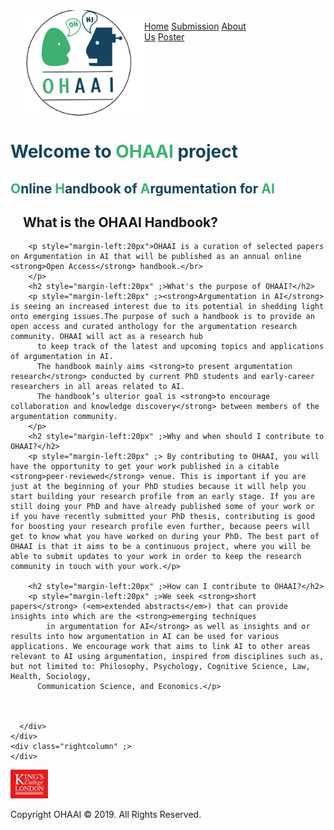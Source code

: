 <!DOCTYPE html>
<html>

<head>
  <meta name="viewport" content="width=device-width, initial-scale=1">
  <link href="ohaai.css" type="text/css" rel="stylesheet">
  <title>OHAAI</title>
</head>
<div class="header">
  <div class="OHAAIlogobanner">
    <a href="ohaai.html"><img src="img/OHAAIlogo8.png" align=left style="margin-left:10px; width:204px; height:171px"></a>
  </div>
  <br>
  <div class="topnav">
    <a href="index.html">Home</a>
    <a href="ohaai-Submission.html">Submission</a>
    <a href="ohaai-AboutUs.html">About<br>Us</a>
    <a href="media/OHAAIcfp.pdf"  target="_blank">Poster</a>
  </div>
</div>
<br><br><br><br>

<body>
  <div class="gridcontainer" ;>
    <div class="leftcolumn" ;>
    </div>
    <div class="centralcolumn" ;>
      <br><br><br>
      <h1>
        <p>
          <span style='color: rgb(21, 67, 96, 1)'>Welcome to</span>
          <span style='color: rgb(60, 179, 113, 1)'>OHAAI</span>
          <span style='color: rgb(21, 67, 96, 1)'>project</span>
        </p>
      </h1>
      <h2>
        <p>
          <span style='color: rgb(60, 179, 113, 1)'>O</span><span style='color: rgb(21, 67, 96, 1)'>nline</span>
          <span style='color: rgb(60, 179, 113, 1)'>H</span><span style='color: rgb(21, 67, 96, 1)'>andbook</span>
          <span style='color: rgb(21, 67, 96, 1)'>of</span>
          <span style='color: rgb(60, 179, 113, 1)'>A</span><span style='color: rgb(21, 67, 96, 1)'>rgumentation</span>
          <span style='color: rgb(21, 67, 96, 1)'>for</span>
          <span style='color: rgb(60, 179, 113, 1)'>AI</span>
        </p>
      </h2>
      <div class="main">
        <h2 style="margin-left:20px" ;>What is the OHAAI Handbook?</h2>

        <p style="margin-left:20px">OHAAI is a curation of selected papers on Argumentation in AI that will be published as an annual online <strong>Open Access</strong> handbook.​</br>
        </p>
        <h2 style="margin-left:20px" ;>What's the purpose of OHAAI?</h2>
        <p style="margin-left:20px" ;><strong>Argumentation in AI</strong> is seeing an increased interest due to its potential in shedding light onto emerging issues.The purpose of such a handbook is to provide an open access and curated anthology for the argumentation research community. OHAAI will act as a research hub
          to keep track of the latest and upcoming topics and applications of argumentation in AI.
          The handbook mainly aims <strong>to present argumentation research</strong> conducted by current PhD students and early-career researchers in all areas related to AI.
          The handbook’s ulterior goal is <strong>to encourage collaboration and knowledge discovery</strong> between members of the argumentation community.
        </p>
        <h2 style="margin-left:20px" ;>Why and when should I contribute to OHAAI?</h2>
        <p style="margin-left:20px" ;> By contributing to OHAAI, you will have the opportunity to get your work published in a citable <strong>peer-reviewed</strong> venue. This is important if you are just at the beginning of your PhD studies because it will help you start building your research profile from an early stage. If you are still doing your PhD and have already published some of your work or if you have recently submitted your PhD thesis, contributing is good for boosting your research profile even further, because peers will get to know what you have worked on during your PhD. The best part of OHAAI is that it aims to be a continuous project, where you will be able to submit updates to your work in order to keep the research community in touch with your work.</p>

        <h2 style="margin-left:20px" ;>How can I contribute to OHAAI?</h2>
        <p style="margin-left:20px" ;>We seek <strong>short papers</strong> (<em>extended abstracts</em>) that can provide insights into which are the <strong>emerging techniques
            in argumentation for AI</strong> as well as insights and or results into how argumentation in AI can be used for various applications. We encourage work that aims to link AI to other areas relevant to AI using argumentation, inspired from disciplines such as, but not limited to: Philosophy, Psychology, Cognitive Science, Law, Health, Sociology,
          Communication Science, and Economics.​</p>



      </div>
    </div>
    <div class="rightcolumn" ;>
    </div>
  </div>
</body>
<foot>
  <div class="footer">
    <div class="footbanner">
      <a href="http://kcl.ac.uk"><img class="banner-image" src="img/KCLboxred485rgb.jpg" style="width:12%"></a>
      <br>
      <p class="copyright">
        Copyright OHAAI © 2019. All Rights Reserved.</p>
    </div>
  </div>
</foot>

</html>
